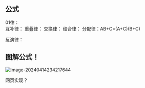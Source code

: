 ## 公式

01律：  
互补律：
重叠律：
交换律：
结合律：
分配律：AB+C=(A+C)(B+C)

反演律：

## 图解公式！

![image-20240414234217644](./images/image-20240414234217644.png)

 网页实现？